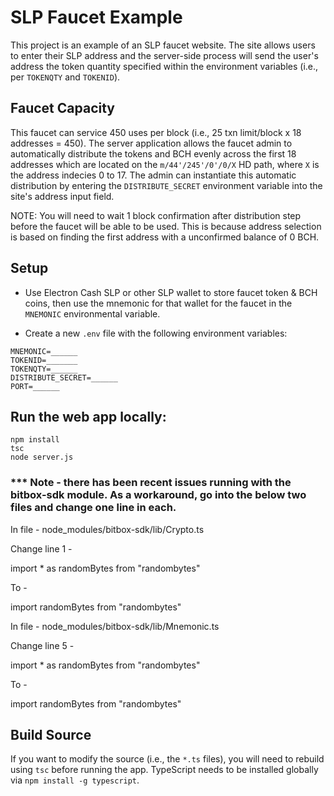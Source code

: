 # SLP Faucet Example

This project is an example of an SLP faucet website.  The site allows users to enter their SLP address and the server-side process will send the user's address the token quantity specified within the environment variables (i.e., per `TOKENQTY` and `TOKENID`).  

## Faucet Capacity

This faucet can service 450 uses per block (i.e., 25 txn limit/block x 18 addresses = 450).  The server application allows the faucet admin to automatically distribute the tokens and BCH evenly across the first 18 addresses which are located on the `m/44'/245'/0'/0/X` HD path, where `X` is the address indecies 0 to 17.  The admin can instantiate this automatic distribution by entering the `DISTRIBUTE_SECRET` environment variable into the site's address input field.

NOTE: You will need to wait 1 block confirmation after distribution step before the faucet will be able to be used.  This is because address selection is based on finding the first address with a unconfirmed balance of 0 BCH.

## Setup

* Use Electron Cash SLP or other SLP wallet to store faucet token & BCH coins, then use the mnemonic for that wallet for the faucet in the `MNEMONIC` environmental variable.

* Create a new `.env` file with the following environment variables:
```
MNEMONIC=______
TOKENID=_______
TOKENQTY=______
DISTRIBUTE_SECRET=______
PORT=______
```

## Run the web app locally:

```
npm install
tsc
node server.js
```

### *** Note - there has been recent issues running with the bitbox-sdk module. As a workaround, go into the below two files and change one line in each.

In file - 
node_modules/bitbox-sdk/lib/Crypto.ts

Change line 1 - 

import * as randomBytes from "randombytes" 

To - 

import randomBytes from "randombytes"


In file - 
node_modules/bitbox-sdk/lib/Mnemonic.ts

Change line 5 - 

import * as randomBytes from "randombytes"

To -

import randomBytes from "randombytes"


## Build Source

If you want to modify the source (i.e., the `*.ts` files), you will need to rebuild using `tsc` before running the app.  TypeScript needs to be installed globally via `npm install -g typescript`.
